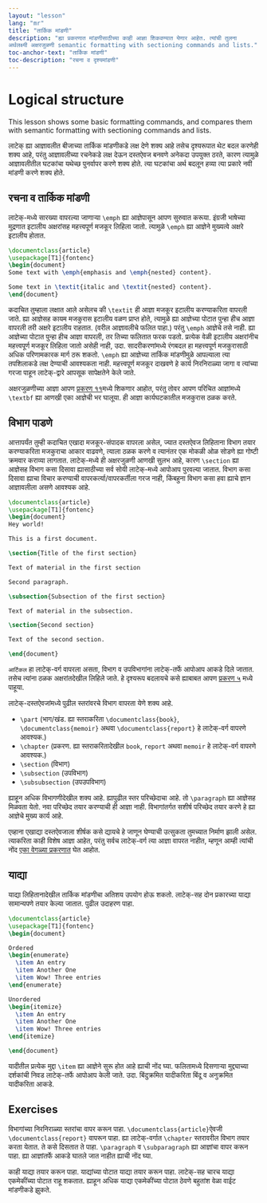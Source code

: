 ```yaml
---
layout: "lesson"
lang: "mr"
title: "तार्किक मांडणी"
description: "ह्या प्रकरणात मांडणीसाठीच्या काही आज्ञा शिकवण्यात येणार आहेत. त्यांची तुलना
अर्थलक्ष्यी अक्षरजुळणी semantic formatting with sectioning commands and lists."
toc-anchor-text: "तार्किक मांडणी"
toc-description: "रचना व दृश्यमांडणी"
---
```


# Logical structure

<span class="summary">
This lesson shows some basic formatting commands, and compares them with
semantic formatting with sectioning commands and lists.
</span>

लाटेक् ह्या आज्ञावलीत बीजाच्या तार्किक मांडणीकडे लक्ष देणे शक्य आहे तसेच दृश्यरूपात थेट बदल करणेही
शक्य आहे, परंतु आज्ञावलीच्या रचनेकडे लक्ष देऊन दस्तऐवज बनवणे अनेकदा उपयुक्त ठरते, कारण त्यामुळे
आज्ञावलीतील घटकांचा यथेच्छ पुनर्वापर करणे शक्य होते. त्या घटकांचा अर्थ बदलून हव्या त्या प्रकारे
नवी मांडणी करणे शक्य होते.

## रचना व तार्किक मांडणी

लाटेक्-मध्ये सारख्या वापरल्या जाणाऱ्या `\emph` ह्या आज्ञेपासून आपण सुरुवात करूया. इंग्रजी भाषेच्या
मुद्रणात इटालीय अक्षरांसह महत्त्वपूर्ण मजकूर लिहिला जातो. त्यामुळे `\emph` ह्या आज्ञेने मुख्यत्वे
अक्षरे इटालीय होतात.

```latex
\documentclass{article}
\usepackage[T1]{fontenc}
\begin{document}
Some text with \emph{emphasis and \emph{nested} content}.

Some text in \textit{italic and \textit{nested} content}.
\end{document}
```

कदाचित तुम्हाला लक्षात आले असेलच की `\textit` ही आज्ञा मजकूर इटालीय करण्याकरिता वापरली
जाते. ह्या आज्ञेसह कायम मजकुरास इटालीय वळण प्राप्त होते, त्यामुळे ह्या आज्ञेच्या पोटात पुन्हा हीच
आज्ञा वापरली तरी अक्षरे इटालीय राहतात. (वरील आज्ञावलीचे फलित पाहा.) परंतु `\emph` आज्ञेचे
तसे नाही. ह्या आज्ञेच्या पोटात पुन्हा हीच आज्ञा वापरली, तर तिच्या फलितात फरक पडतो. प्रत्येक
वेळी इटालीय अक्षरांनीच महत्त्वपूर्ण मजकूर लिहिला जातो असेही नाही, उदा. सादरीकरणांमध्ये रंगबदल
हा महत्त्वपूर्ण मजकुरासाठी अधिक परिणामकारक मार्ग ठरू शकतो. `\emph` ह्या आज्ञेच्या तार्किक
मांडणीमुळे आपल्याला त्या तपशिलाकडे लक्ष देण्याची आवश्यकता नाही. महत्त्वपूर्ण मजकूर दाखवणे हे
कार्य निरनिराळ्या जागा व त्यांच्या गरजा पाहून लाटेक्-द्वारे आपसूक सापेक्षतेने केले जाते.

अक्षरजुळणीच्या आज्ञा आपण [प्रकरण ११](lesson-11)मध्ये शिकणार आहोत, परंतु तोवर आपण परिचित
आज्ञांमध्ये `\textbf` ह्या आणखी एका आज्ञेची भर घालूया. ही आज्ञा कार्यघटकातील मजकुरास ठळक
करते.

## विभाग पाडणे

आत्तापर्यंत तुम्ही कदाचित एखादा मजकूर-संपादक वापरला असेल, ज्यात दस्तऐवज लिहिताना विभाग
तयार करण्याकरिता मजकुराचा आकार वाढवणे, त्याला ठळक करणे व त्यानंतर एक मोकळी ओळ सोडणे ह्या
गोष्टी क्रमवार कराव्या लागतात. लाटेक्-मध्ये ही अक्षरजुळणी आणखी सुलभ आहे, कारण `\section`
ह्या आज्ञेसह विभाग कसा दिसावा ह्यासाठीच्या सर्व सोयी लाटेक्-मध्ये आपोआप पुरवल्या
जातात. विभाग कसा दिसावा ह्याचा विचार करण्याची वापरकर्त्या/वापरकर्तीला गरज नाही,
किंबहुना विभाग कसा हवा ह्याचे ज्ञान आज्ञावलीला असणे आवश्यक आहे.

```latex
\documentclass{article}
\usepackage[T1]{fontenc}
\begin{document}
Hey world!

This is a first document.

\section{Title of the first section}

Text of material in the first section

Second paragraph.

\subsection{Subsection of the first section}

Text of material in the subsection.

\section{Second section}

Text of the second section.

\end{document}
```

`आर्टिकल` हा लाटेक्-वर्ग वापरला असता, विभाग व उपविभागांना लाटेक्-तर्फे आपोआप आकडे दिले
जातात. तसेच त्यांना ठळक अक्षरांतदेखील लिहिले जाते. हे दृश्यरूप बदलायचे कसे ह्याबाबत आपण [प्रकरण
५](lesson-5) मध्ये पाहूया.

लाटेक्-दस्तऐवजांमध्ये पुढील स्तरांवरचे विभाग वापरता येणे शक्य आहे.

- `\part` (भाग/खंड. ह्या स्तराकरिता `\documentclass{book}`,
  `\documentclass{memoir}` अथवा `\documentclass{report}` हे लाटेक्-वर्ग वापरणे
  आवश्यक.)
- `\chapter` (प्रकरण. ह्या स्तराकरितादेखील `book`, `report` अथवा `memoir` हे लाटेक्-वर्ग
  वापरणे आवश्यक.)
- `\section` (विभाग)
- `\subsection` (उपविभाग)
- `\subsubsection` (उपउपविभाग)

ह्याहून अधिक विभागणीदेखील शक्य आहे. ह्यापुढील स्तर परिच्छेदाचा आहे. तो `\paragraph` ह्या
आज्ञेसह मिळवता येतो. नवा परिच्छेद तयार करण्याची ही आज्ञा नाही. विभागांतर्गत सशीर्ष परिच्छेद
तयार करणे हे ह्या आज्ञेचे मुख्य कार्य आहे.

एव्हाना एखाद्या दस्तऐवजाला शीर्षक कसे द्यायचे हे जाणून घेण्याची उत्सुकता तुमच्यात निर्माण झाली
असेल. त्याकरिता काही विशेष आज्ञा आहेत, परंतु सर्वच लाटेक्-वर्ग त्या आज्ञा वापरत नाहीत, म्हणून
आम्ही त्यांची नोंद [एका वेगळ्या प्रकरणात](more-04) घेत आहोत.

## याद्या

याद्या लिहितानादेखील तार्किक मांडणीचा अतिशय उपयोग होऊ शकतो. लाटेक्-सह दोन प्रकारच्या
याद्या सामान्यपणे तयार केल्या जातात. पुढील उदाहरण पाहा.

```latex
\documentclass{article}
\usepackage[T1]{fontenc}
\begin{document}

Ordered
\begin{enumerate}
  \item An entry
  \item Another One
  \item Wow! Three entries
\end{enumerate}

Unordered
\begin{itemize}
  \item An entry
  \item Another One
  \item Wow! Three entries
\end{itemize}

\end{document}
```

यादीतील प्रत्येक मुद्दा `\item` ह्या आज्ञेने सुरू होत आहे ह्याची नोंद घ्या. फलितामध्ये दिसणाऱ्या
मुद्द्याच्या दर्शकांची निवड लाटेक्-तर्फे आपोआप केली जाते. उदा. बिंदुक्रमित यादीकरिता बिंदू व
अनुक्रमित यादीकरिता आकडे.

## Exercises

विभागांच्या निरनिराळ्या स्तरांचा वापर करून पाहा. `\documentclass{article}`ऐवजी
`\documentclass{report}` वापरून पाहा. ह्या लाटेक्-वर्गात `\chapter` स्तरावरील विभाग
तयार करता येतात. ते कसे दिसतात ते पाहा. `\paragraph` व `\subparagraph` ह्या आज्ञांचा
वापर करून पाहा. ह्या आज्ञांतर्फे आकडे घातले जात नाहीत ह्याची नोंद घ्या.

काही याद्या तयार करून पाहा. याद्यांच्या पोटात याद्या तयार करून पाहा. लाटेक्-सह चारच याद्या
एकमेकींच्या पोटात राहू शकतात. ह्याहून अधिक याद्या एकमेकींच्या पोटात ठेवणे बहुतांश वेळा वाईट
मांडणीकडे झुकते.
